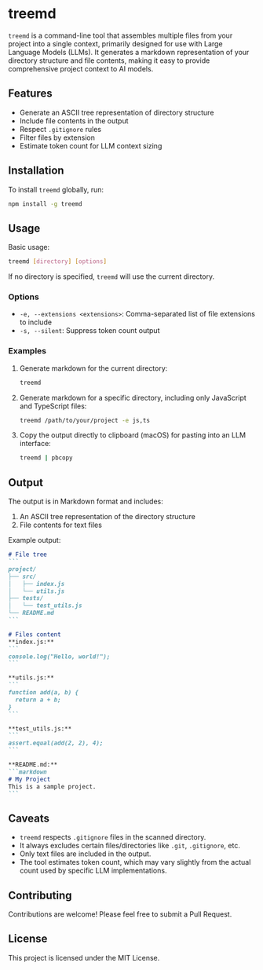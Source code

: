 # treemd

`treemd` is a command-line tool that assembles multiple files from your project into a single context, primarily designed for use with Large Language Models (LLMs). It generates a markdown representation of your directory structure and file contents, making it easy to provide comprehensive project context to AI models.

## Features

- Generate an ASCII tree representation of directory structure
- Include file contents in the output
- Respect `.gitignore` rules
- Filter files by extension
- Estimate token count for LLM context sizing

## Installation

To install `treemd` globally, run:

```bash
npm install -g treemd
```

## Usage

Basic usage:

```bash
treemd [directory] [options]
```

If no directory is specified, `treemd` will use the current directory.

### Options

- `-e, --extensions <extensions>`: Comma-separated list of file extensions to include
- `-s, --silent`: Suppress token count output

### Examples

1. Generate markdown for the current directory:
   ```bash
   treemd
   ```

2. Generate markdown for a specific directory, including only JavaScript and TypeScript files:
   ```bash
   treemd /path/to/your/project -e js,ts
   ```

3. Copy the output directly to clipboard (macOS) for pasting into an LLM interface:
   ```bash
   treemd | pbcopy
   ```

## Output

The output is in Markdown format and includes:

1. An ASCII tree representation of the directory structure
2. File contents for text files

Example output:

````markdown
# File tree
```
project/
├── src/
│   ├── index.js
│   └── utils.js
├── tests/
│   └── test_utils.js
└── README.md
```

# Files content
**index.js:**
```
console.log("Hello, world!");
```

**utils.js:**
```
function add(a, b) {
  return a + b;
}
```

**test_utils.js:**
```
assert.equal(add(2, 2), 4);
```

**README.md:**
```markdown
# My Project
This is a sample project.
```
````

## Caveats

- `treemd` respects `.gitignore` files in the scanned directory.
- It always excludes certain files/directories like `.git`, `.gitignore`, etc.
- Only text files are included in the output.
- The tool estimates token count, which may vary slightly from the actual count used by specific LLM implementations.

## Contributing

Contributions are welcome! Please feel free to submit a Pull Request.

## License

This project is licensed under the MIT License.